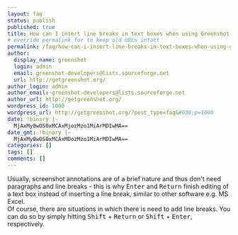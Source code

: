 ```yaml
---
layout: faq
status: publish
published: true
title: How can I insert line breaks in text boxes when using Greenshot's image editor?
# override permalink for to keep old URLs intact
permalink: /faq/how-can-i-insert-line-breaks-in-text-boxes-when-using-greenshots-image-editor/
author:
  display_name: greenshot
  login: admin
  email: greenshot-developers@lists.sourceforge.net
  url: http://getgreenshot.org/
author_login: admin
author_email: greenshot-developers@lists.sourceforge.net
author_url: http://getgreenshot.org/
wordpress_id: 1000
wordpress_url: http://getgreenshot.org/?post_type=faq&#038;p=1000
date: !binary |-
  MjAxMy0wOS0xMCAxMjozMzo1MiArMDIwMA==
date_gmt: !binary |-
  MjAxMy0wOS0xMCAxMDozMzo1MiArMDIwMA==
categories: []
tags: []
comments: []
---
```

<p>Usually, screenshot annotations are of a brief nature and thus don't need paragraphs and line breaks - this is why <kbd>Enter</kbd> and <kbd>Return</kbd> finish editing of a text box instead of inserting a line break, similar to other software e.g. MS Excel.<br />
Of course, there are situations in which there is need to add line breaks. You can do so by simply hitting <kbd>Shift</kbd> + <kbd>Return</kbd> or <kbd>Shift</kbd> + <kbd>Enter</kbd>, respectively.</p>
